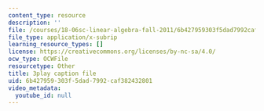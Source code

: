 ```yaml
---
content_type: resource
description: ''
file: /courses/18-06sc-linear-algebra-fall-2011/6b427959303f5dad7992caf382432801_Ts3o2I8_Mxc.srt
file_type: application/x-subrip
learning_resource_types: []
license: https://creativecommons.org/licenses/by-nc-sa/4.0/
ocw_type: OCWFile
resourcetype: Other
title: 3play caption file
uid: 6b427959-303f-5dad-7992-caf382432801
video_metadata:
  youtube_id: null
---
```

